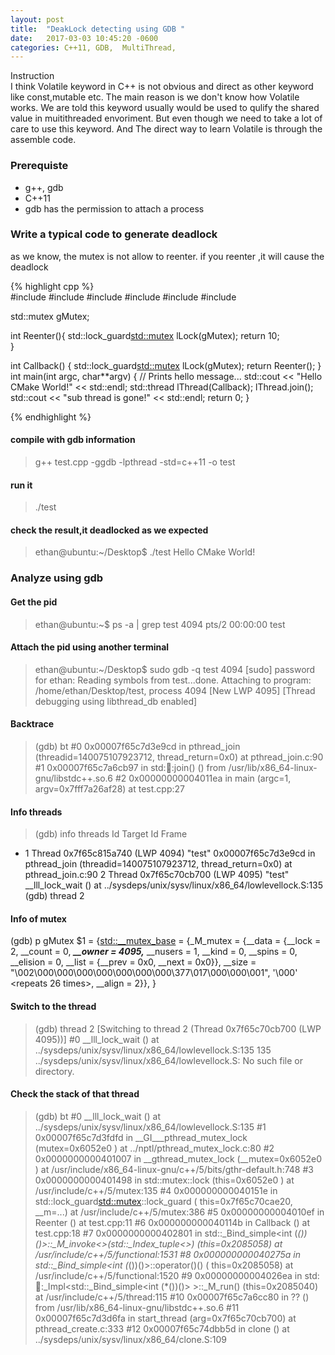 ```yaml
---
layout: post
title:  "DeakLock detecting using GDB "
date:   2017-03-03 10:45:20 -0600
categories: C++11, GDB,  MultiThread,
---
```

Instruction  
I think Volatile keyword in C++ is not obvious and direct as other keyword like const,mutable etc. The main reason is we don't know how Volatile works. 
We are told this keyword usually would be used to qulify the shared value in muitithreaded envoriment. But even though we need to take a lot of care to use this keyword.
And The direct way to learn Volatile is through the assemble code.

### Prerequiste  
* g++, gdb
* C++11
* gdb has the permission to attach a process

### Write a typical code to generate deadlock

as we know, the mutex is not allow to reenter. if you reenter ,it will cause the deadlock

{% highlight cpp %}  
#include <iostream>
#include <map>
#include <string>
#include <chrono>
#include <thread>
#include <mutex>

std::mutex gMutex;

int Reenter(){
   std::lock_guard<std::mutex> lLock(gMutex);
   return 10;	
}

int Callback()
{
   std::lock_guard<std::mutex> lLock(gMutex); 
   return Reenter();
}
int main(int argc, char**argv) {
    // Prints hello message...
    std::cout << "Hello CMake World!" << std::endl;
    std::thread lThread(Callback);
    lThread.join();
    std::cout << "sub thread is gone!" << std::endl;
    return 0;
}

{% endhighlight  %}

#### compile with gdb information  
> g++ test.cpp -ggdb -lpthread -std=c++11 -o test  
#### run it  
> ./test   
#### check the result,it deadlocked as we expected  
>ethan@ubuntu:~/Desktop$ ./test
Hello CMake World!


### Analyze using gdb  
#### Get the pid  
> ethan@ubuntu:~$ ps -a | grep test
  4094 pts/2    00:00:00 test

#### Attach the pid using another terminal  
>ethan@ubuntu:~/Desktop$ sudo gdb -q test 4094
[sudo] password for ethan: 
Reading symbols from test...done.
Attaching to program: /home/ethan/Desktop/test, process 4094
[New LWP 4095]
[Thread debugging using libthread_db enabled]

#### Backtrace  
>(gdb) bt
#0  0x00007f65c7d3e9cd in pthread_join (threadid=140075107923712, 
    thread_return=0x0) at pthread_join.c:90
#1  0x00007f65c7a6cb97 in std::thread::join() ()
   from /usr/lib/x86_64-linux-gnu/libstdc++.so.6
#2  0x00000000004011ea in main (argc=1, argv=0x7fff7a26af28) at test.cpp:27

#### Info threads  
>(gdb) info threads
  Id   Target Id         Frame 
* 1    Thread 0x7f65c815a740 (LWP 4094) "test" 0x00007f65c7d3e9cd in pthread_join (threadid=140075107923712, thread_return=0x0) at pthread_join.c:90
  2    Thread 0x7f65c70cb700 (LWP 4095) "test" __lll_lock_wait ()
    at ../sysdeps/unix/sysv/linux/x86_64/lowlevellock.S:135
(gdb) thread 2

#### Info of mutex  
(gdb) p gMutex
$1 = {<std::__mutex_base> = {_M_mutex = {__data = {__lock = 2, __count = 0, 
        ***__owner = 4095,*** __nusers = 1, __kind = 0, __spins = 0, __elision = 0, 
        __list = {__prev = 0x0, __next = 0x0}}, 
      __size = "\002\000\000\000\000\000\000\000\377\017\000\000\001", '\000' <repeats 26 times>, __align = 2}}, <No data fields>}

#### Switch to the thread  
>(gdb) thread 2
[Switching to thread 2 (Thread 0x7f65c70cb700 (LWP 4095))]
#0  __lll_lock_wait () at ../sysdeps/unix/sysv/linux/x86_64/lowlevellock.S:135
135	../sysdeps/unix/sysv/linux/x86_64/lowlevellock.S: No such file or directory.

#### Check the stack of that thread
>(gdb) bt
#0  __lll_lock_wait () at ../sysdeps/unix/sysv/linux/x86_64/lowlevellock.S:135
#1  0x00007f65c7d3fdfd in __GI___pthread_mutex_lock (mutex=0x6052e0 <gMutex>)
    at ../nptl/pthread_mutex_lock.c:80
#2  0x0000000000401007 in __gthread_mutex_lock (__mutex=0x6052e0 <gMutex>)
    at /usr/include/x86_64-linux-gnu/c++/5/bits/gthr-default.h:748
#3  0x0000000000401498 in std::mutex::lock (this=0x6052e0 <gMutex>)
    at /usr/include/c++/5/mutex:135
#4  0x000000000040151e in std::lock_guard<std::mutex>::lock_guard (
    this=0x7f65c70cae20, __m=...) at /usr/include/c++/5/mutex:386
#5  0x00000000004010ef in Reenter () at test.cpp:11
#6  0x000000000040114b in Callback () at test.cpp:18
#7  0x0000000000402801 in std::_Bind_simple<int (*())()>::_M_invoke<>(std::_Index_tuple<>) (this=0x2085058) at /usr/include/c++/5/functional:1531
#8  0x000000000040275a in std::_Bind_simple<int (*())()>::operator()() (
    this=0x2085058) at /usr/include/c++/5/functional:1520
#9  0x00000000004026ea in std::thread::_Impl<std::_Bind_simple<int (*())()> >::_M_run() (this=0x2085040) at /usr/include/c++/5/thread:115
#10 0x00007f65c7a6cc80 in ?? () from /usr/lib/x86_64-linux-gnu/libstdc++.so.6
#11 0x00007f65c7d3d6fa in start_thread (arg=0x7f65c70cb700)
    at pthread_create.c:333
#12 0x00007f65c74dbb5d in clone ()
    at ../sysdeps/unix/sysv/linux/x86_64/clone.S:109

